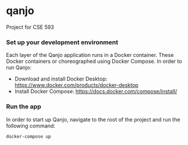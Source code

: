 # qanjo
Project for CSE 593

### Set up your development environment
Each layer of the Qanjo application runs in a Docker container. These Docker containers or choreographed using Docker Compose. In order to run Qanjo:
- Download and install Docker Desktop: https://www.docker.com/products/docker-desktop
- Install Docker Compose: https://docs.docker.com/compose/install/

### Run the app
In order to start up Qanjo, navigate to the root of the project and run the following command:
```
docker-compose up
```
